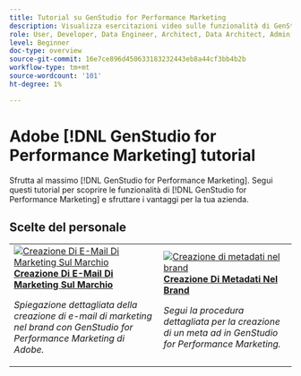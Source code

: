 ```yaml
---
title: Tutorial su GenStudio for Performance Marketing
description: Visualizza esercitazioni video sulle funzionalità di GenStudio for Performance Marketing. Scopri come creare rapidamente risorse on-brand, generare varianti e ottimizzare le esperienze.
role: User, Developer, Data Engineer, Architect, Data Architect, Admin, Leader
level: Beginner
doc-type: overview
source-git-commit: 16e7ce896d450633183232443eb8a44cf3bb4b2b
workflow-type: tm+mt
source-wordcount: '101'
ht-degree: 1%

---
```



# Adobe [!DNL GenStudio for Performance Marketing] tutorial


Sfrutta al massimo [!DNL GenStudio for Performance Marketing]. Segui questi tutorial per scoprire le funzionalità di [!DNL GenStudio for Performance Marketing] e sfruttare i vantaggi per la tua azienda.

<!-- 

To get started, 

* See the **"What's New"** section below for the latest updates and features
* **Staff Picks** highlights some of our favorite content 
* Explore the content by topic and subtopic in the **left navigation**
* Use the **search** field at the top of the page if you know what you want to learn

Curated learning experiences by role and skill level are also offered in the courses section. Simply sign-in with your Adobe ID and navigate to **Learn > Recommended courses** in the top navigation.


<div id="recs-overview-body-1"></div>
<div id="recs-overview-body-2"></div>
<div id="recs-overview-body-3"></div>
<div id="recs-overview-body-4"></div>
<div id="recs-overview-body-5"></div>
<div id="recs-overview-body-6"></div>

<div id="staff-picks-section">

-->

## Scelte del personale

<table>
<tr>
  <td>
    <a href="./creating-experiences/creating-on-brand-emails.md">
      <img alt="Creazione Di E-Mail Di Marketing Sul Marchio" src="https://video.tv.adobe.com/v/3435056?format=jpeg" />
    </a>
    <div>
      <a href="./creating-experiences/creating-on-brand-emails.md">
    <strong>Creazione Di E-Mail Di Marketing Sul Marchio</strong>
    </a>
    </div>
    <p>
    <em>Spiegazione dettagliata della creazione di e-mail di marketing nel brand con GenStudio for Performance Marketing di Adobe.</em>
    <p>
  </td>
  <td>
    <a href="./creating-experiences/creating-on-meta-ads.md">
      <img alt="Creazione di metadati nel brand" src="https://video.tv.adobe.com/v/3435057?format=jpeg" />
    </a>
    <div>
      <a href="./creating-experiences/creating-on-meta-ads.md">
    <strong>Creazione Di Metadati Nel Brand</strong>
    </a>
    </div>
    <p>
    <em>Segui la procedura dettagliata per la creazione di un meta ad in GenStudio for Performance Marketing.</em>
    <p>
  </td>
</table>

</div>

<!--   
## Additional resources

[Adobe Analytics documentation](https://experienceleague.adobe.com/docs/analytics.html)

-->
